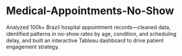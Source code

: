 # Medical-Appointments-No-Show
Analyzed 100k+ Brazil hospital appointment records—cleaned data, identiﬁed patterns in no-show rates by age, condition, and scheduling delay, and built an interactive Tableau dashboard to drive patient engagement strategy.
